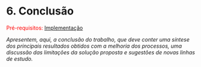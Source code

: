 # 6. Conclusão

<span style="color:red">Pré-requisitos:</span>
[Implementação](5-Implementação.md)

_Apresentem, aqui, a conclusão do trabalho, que deve conter uma síntese dos principais resultados obtidos com a melhoria dos processos, uma discussão das limitações da solução proposta e sugestões de novas linhas de estudo._
